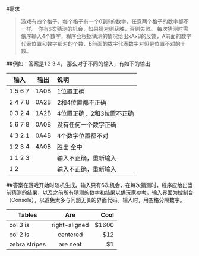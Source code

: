 #需求

> 游戏有四个格子，每个格子有一个0到9的数字，任意两个格子的数字都不一样。
你有6次猜测的机会，如果猜对则获胜，否则失败。
每次猜测时需依序输入4个数字，程序会根据猜测的情况给出xAxB的反馈，A前面的数字代表位置和数字都对的个数，B前面的数字代表数字对但是位置不对的个数。

##例如：答案是1 2 3 4， 那么对于不同的输入，有如下的输出

|  输入	       | 输出	 | 说明
|--------------|:-------:|:----------------------
|  1 5 6 7	   | 1A0B	 | 1位置正确
|  2 4 7 8	   | 0A2B	 | 2和4位置都不正确
|  0 3 2 4	   | 1A2B	 | 4位置正确，2和3位置不正确
|  5 6 7 8	   | 0A0B	 | 没有任何一个数字正确
|  4 3 2 1	   | 0A4B	 | 4个数字位置都不对
|  1 2 3 4	   | 4A0B	 | 胜出 全中
|  1 1 2 3	   |         | 输入不正确，重新输入
|  1 2		   |         | 输入不正确，重新输入


##答案在游戏开始时随机生成。输入只有6次机会，在每次猜测时，程序应给出当前猜测的结果，以及之前所有猜测的数字和结果以供玩家参考。输入界面为控制台（Console），以避免太多与问题无关的界面代码。输入时，用空格分隔数字。


| Tables        | Are           | Cool  |
| ------------- |:-------------:| -----:|
| col 3 is      | right-aligned | $1600 |
| col 2 is      | centered      |   $12 |
| zebra stripes | are neat      |    $1 |